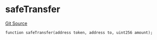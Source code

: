 # safeTransfer
[Git Source](https://github.com/zammdefi/zRouter/blob/15c5fb7442065a88b0c255094f10ebd47b711ccb/src/zRouter.sol)


```solidity
function safeTransfer(address token, address to, uint256 amount);
```

